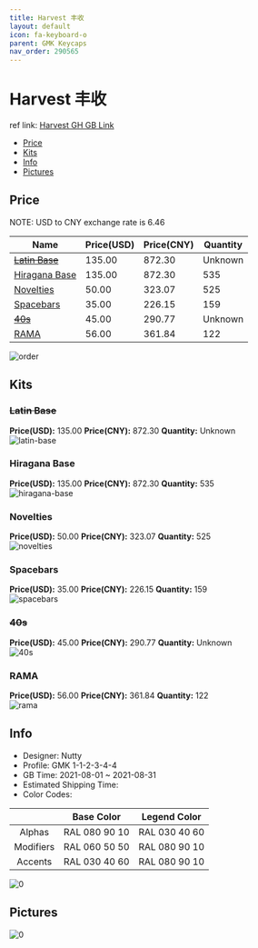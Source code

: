 ```yaml
---
title: Harvest 丰收
layout: default
icon: fa-keyboard-o
parent: GMK Keycaps
nav_order: 290565
---
```


# Harvest 丰收

ref link: [Harvest GH GB Link]()

* [Price](#price)
* [Kits](#kits)
* [Info](#info)
* [Pictures](#pictures)

## Price

NOTE: USD to CNY exchange rate is 6.46

| Name          | Price(USD)   |  Price(CNY) | Quantity |
| ------------- | ------------ |  ---------- | -------- |
|[~~Latin Base~~](#latin-base)|135.00|872.30|Unknown|
|[Hiragana Base](#hiragana-base)|135.00|872.30|535|
|[Novelties](#novelties)|50.00|323.07|525|
|[Spacebars](#spacebars)|35.00|226.15|159|
|[~~40s~~](#40s)|45.00|290.77|Unknown|
|[RAMA](#rama)|56.00|361.84|122|

<img src="{{ 'assets/images/gmk-keycaps/Harvest/order.png' | relative_url }}" alt="order" class="image featured">

## Kits
### ~~Latin Base~~  
**Price(USD):** 135.00	**Price(CNY):** 872.30	**Quantity:** Unknown  
<img src="{{ 'assets/images/gmk-keycaps/Harvest/kits_pics/latin-base.jpg' | relative_url }}" alt="latin-base" class="image featured">

### Hiragana Base  
**Price(USD):** 135.00	**Price(CNY):** 872.30	**Quantity:** 535  
<img src="{{ 'assets/images/gmk-keycaps/Harvest/kits_pics/hiragana-base.jpg' | relative_url }}" alt="hiragana-base" class="image featured">

### Novelties  
**Price(USD):** 50.00	**Price(CNY):** 323.07	**Quantity:** 525  
<img src="{{ 'assets/images/gmk-keycaps/Harvest/kits_pics/novelties.png' | relative_url }}" alt="novelties" class="image featured">

### Spacebars  
**Price(USD):** 35.00	**Price(CNY):** 226.15	**Quantity:** 159  
<img src="{{ 'assets/images/gmk-keycaps/Harvest/kits_pics/spacebars.jpg' | relative_url }}" alt="spacebars" class="image featured">

### ~~40s~~  
**Price(USD):** 45.00	**Price(CNY):** 290.77	**Quantity:** Unknown  
<img src="{{ 'assets/images/gmk-keycaps/Harvest/kits_pics/40s.jpg' | relative_url }}" alt="40s" class="image featured">

### RAMA  
**Price(USD):** 56.00	**Price(CNY):** 361.84	**Quantity:** 122  
<img src="{{ 'assets/images/gmk-keycaps/Harvest/kits_pics/rama.png' | relative_url }}" alt="rama" class="image featured">

## Info
* Designer: Nutty  
* Profile: GMK 1-1-2-3-4-4  
* GB Time: 2021-08-01 ~ 2021-08-31  
* Estimated Shipping Time:   
* Color Codes:  

| |Base Color     | Legend Color
| :-------------: | :-------------: | :------------:
|Alphas|RAL 080 90 10|RAL 030 40 60
|Modifiers|RAL 060 50 50|RAL 080 90 10
|Accents|RAL 030 40 60|RAL 080 90 10

<img src="{{ 'assets/images/gmk-keycaps/Harvest/0.png' | relative_url }}" alt="0" class="image featured">

## Pictures  
<img src="{{ 'assets/images/gmk-keycaps/Harvest/rendering_pics/0.jpg' | relative_url }}" alt="0" class="image featured">
